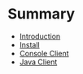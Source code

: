 # Summary

* [Introduction](README.md)
* [Install](chapter1.md)
* [Console Client](console-client.md)
* [Java Client](java.md)

